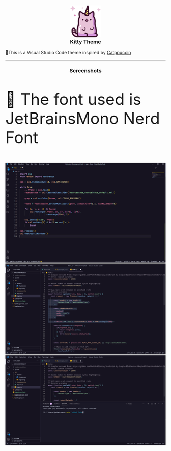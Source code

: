 <h3 align="center">
  <img src="/assets/cat.png" width="100" alt="Logo"/><br/>
  Kitty Theme
</h3>

:art:This is a Visual Studio Code theme inspired by <a href ="https://github.com/catppuccin/">Catppuccin</a>
<hr>
<h3 align="center">
  Screenshots<br>
</h3>
  <p style="font-size: 50px">📝 The font used is JetBrainsMono Nerd Font</p>
  <img src = "/assets/1.png" alt="image"/><br/>
  <img src = "/assets/2.png"/><br/>
  <img src = "/assets/3.png"/><br/>
  
